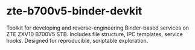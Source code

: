 # zte-b700v5-binder-devkit
Toolkit for developing and reverse-engineering Binder-based services on ZTE ZXV10 B700V5 STB. Includes file structure, IPC templates, service hooks. Designed for reproducible, scriptable exploration.
